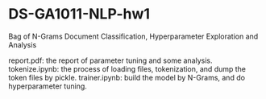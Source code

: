 # DS-GA1011-NLP-hw1
Bag of N-Grams Document Classification, Hyperparameter Exploration and Analysis

report.pdf: the report of parameter tuning and some analysis.
tokenize.ipynb: the process of loading files, tokenization, and dump the token files by pickle.
trainer.ipynb: build the model by N-Grams, and do hyperparameter tuning.
